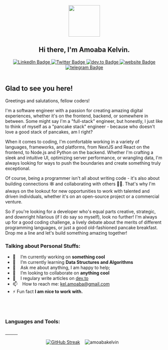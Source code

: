 

<div id="header" align="center">
  <img src="https://media.giphy.com/media/M9gbBd9nbDrOTu1Mqx/giphy.gif" width="100"/><br>
  
  ## Hi there, I'm Amoaba Kelvin.
  <div id="badges">
  <a href="https://www.linkedin.com/in/kelvin-amoaba-851650224">
    <img src="https://img.shields.io/badge/LinkedIn-blue?style=for-the-badge&logo=linkedin&logoColor=white" alt="LinkedIn Badge"/>
  </a>
  <a href="https://twitter.com/kelamoaba">
    <img src="https://img.shields.io/badge/Twitter-blue?style=for-the-badge&logo=twitter&logoColor=white" alt="Twitter Badge"/>
  </a>
  <a href="https://dev.to/amoabakelvin">
    <img src="https://img.shields.io/badge/DEV.TO-black?style=for-the-badge&logo=dev.to&logoColor=white" alt="dev.to Badge"/>
  </a>
  <a href="http://www.kelvinamoaba.me">
    <img src="https://img.shields.io/badge/WEBSITE-greenblue?style=for-the-badge&logo=Google-chrome&logoColor=white" alt="website Badge"/>
  </a>
  <a href="https://t.me/a_moaba">
    <img src="https://img.shields.io/badge/Telegram-blue?style=for-the-badge&logo=telegram&logoColor=white" alt="telegram Badge"/>
  </a>
</div>
</div> 

<br> 
<!-- My Intro --> 

## Glad to see you here!

Greetings and salutations, fellow coders! 

I'm a software engineer with a passion for creating amazing digital experiences, whether it's on the frontend, backend, or somewhere in between. Some might say I'm a "full-stack" engineer, but honestly, I just like to think of myself as a "pancake stack" engineer - because who doesn't love a good stack of pancakes, am I right?  

When it comes to coding, I'm comfortable working in a variety of languages, frameworks, and platforms, from NextJS and React on the frontend, to Node.js and Python on the backend. Whether I'm crafting a sleek and intuitive UI, optimizing server performance, or wrangling data, I'm always looking for ways to push the boundaries and create something truly exceptional.  

Of course, being a programmer isn't all about writing code - it's also about building connections 🕸️ and collaborating with others 🧗‍♂️. That's why I'm always on the lookout for new opportunities to work with talented and driven individuals, whether it's on an open-source project or a commercial venture.

So if you're looking for a developer who's equal parts creative, strategic, and downright hilarious (if I do say so myself), look no further! I'm always up for a good coding challenge, a lively debate about the merits of different programming languages, or just a good old-fashioned pancake breakfast. Drop me a line and let's build something amazing together!  


### **Talking about Personal Stuffs:**

- 🔭 &nbsp;&nbsp; I’m currently working on **something cool**
- 🌱 &nbsp;&nbsp; I’m currently learning **Data Structures and Algorithms**
- 💬 &nbsp;&nbsp; Ask me about anything, I am happy to help;
- 👯 &nbsp;&nbsp; I’m looking to collaborate on **anything cool**
- 📝 &nbsp;&nbsp; I regulary write articles on [dev.to](https://dev.to/amoabakelvin)
- 📫 &nbsp;&nbsp; How to reach me: kel.amoaba@gmail.com
- ⚡ Fun fact **I am nice to work with.**

</br>


<!-- Languages and tools section -->
 <br>
<h3 align="left">Languages and Tools:</h3>
<p align="left"> 
    <a href="#"> 
        <img src="https://img.shields.io/badge/Python-14354C?style=for-the-badge&logo=python&logoColor=white" alt="" height=""/> 
    </a>
    <a href="#"> 
        <img src=" 	https://img.shields.io/badge/Django-092E20?style=for-the-badge&logo=django&logoColor=white" alt="" height=""/> 
    </a>
    <a href="#"> 
        <img src=" 	https://img.shields.io/badge/DJANGO REST FRAMEWORK-092E20?style=for-the-badge&logo=django&logoColor=white" alt="" height=""/> 
    </a>
    <a href="#"> 
        <img src="https://img.shields.io/badge/PostgreSQL-316192?style=for-the-badge&logo=postgresql&logoColor=white" alt="" height=""/> 
    </a>
    <a href="#"> 
        <img src="https://img.shields.io/badge/JavaScript-F7DF1E?style=for-the-badge&logo=javascript&logoColor=black" alt="" height=""/> 
    </a>
    <a href="#"> 
        <img src="https://img.shields.io/badge/Shell_Script-121011?style=for-the-badge&logo=gnu-bash&logoColor=white" alt="" height=""/> 
    </a>
    <a href="#"> 
        <img src=" 	https://img.shields.io/badge/HTML5-E34F26?style=for-the-badge&logo=html5&logoColor=white" alt="" height=""/> 
    </a>
    <a href="#"> 
        <img src="https://img.shields.io/badge/CSS3-1572B6?style=for-the-badge&logo=css3&logoColor=white" alt="" height=""/> 
    </a>
    <a href="#"> 
        <img src="https://img.shields.io/badge/Bootstrap-563D7C?style=for-the-badge&logo=bootstrap&logoColor=white" alt="" height=""/> 
    </a>
    <a href="#"> 
        <img src="https://img.shields.io/badge/Linux-FCC624?style=for-the-badge&logo=linux&logoColor=black" alt="" height=""/> 
    </a>
    <a href="#"> 
        <img src="https://img.shields.io/badge/redis-%23DD0031.svg?&style=for-the-badge&logo=redis&logoColor=white" alt="" height=""/> 
    </a>
</p> 

<!-- Streaks, github stat and most used languages. -->
<div align="center"> 

[![GitHub Streak](http://github-readme-streak-stats.herokuapp.com?user=AmoabaKelvin&theme=radical)](https://git.io/streak-stats)
&nbsp;&nbsp;
<img src="https://github-readme-stats.vercel.app/api?username=amoabakelvin&show_icons=true&locale=en" alt="amoabakelvin" />
&nbsp;&nbsp;
</div>

<!---
AmoabaKelvin/AmoabaKelvin is a ✨ special ✨ repository because its `README.md` (this file) appears on your GitHub profile.
You can click the Preview link to take a look at your changes.
--->
